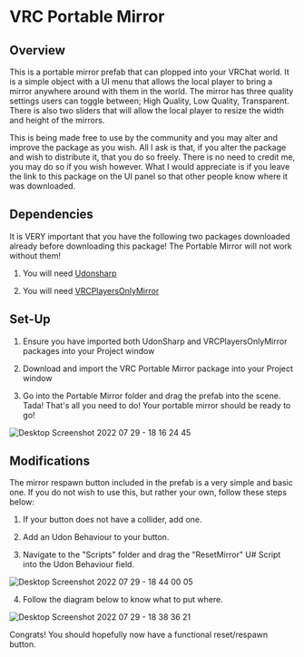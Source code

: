 # VRC Portable Mirror

## Overview
This is a portable mirror prefab that can plopped into your VRChat world. It is a simple object with a UI menu that allows the local player to bring a mirror anywhere around with them in the world. The mirror has three quality settings users can toggle between; High Quality, Low Quality, Transparent. There is also two sliders that will allow the local player to resize the width and height of the mirrors.

This is being made free to use by the community and you may alter and improve the package as you wish. All I ask is that, if you alter the package and wish to distribute it, that you do so freely. There is no need to credit me, you may do so if you wish however. What I would appreciate is if you leave the link to this package on the UI panel so that other people know where it was downloaded.


## Dependencies

It is VERY important that you have the following two packages downloaded already before downloading this package! The Portable Mirror will not work without them!

1. You will need [Udonsharp](https://github.com/vrchat-community/UdonSharp)

2. You will need [VRCPlayersOnlyMirror](https://github.com/acertainbluecat/VRCPlayersOnlyMirror)


## Set-Up

1. Ensure you have imported both UdonSharp and VRCPlayersOnlyMirror packages into your Project window

2. Download and import the VRC Portable Mirror package into your Project window

3. Go into the Portable Mirror folder and drag the prefab into the scene. Tada! That's all you need to do! Your portable mirror should be ready to go!

![Desktop Screenshot 2022 07 29 - 18 16 24 45](https://user-images.githubusercontent.com/99851805/181853264-6a1e854e-37c6-4ba1-b913-215f413f7649.jpg)


## Modifications

The mirror respawn button included in the prefab is a very simple and basic one. If you do not wish to use this, but rather your own, follow these steps below:

1. If your button does not have a collider, add one.

2. Add an Udon Behaviour to your button.

3. Navigate to the "Scripts" folder and drag the "ResetMirror" U# Script into the Udon Behaviour field.

![Desktop Screenshot 2022 07 29 - 18 44 00 05](https://user-images.githubusercontent.com/99851805/181854955-9bbbace7-e690-4fb0-952a-5d3a2c10544f.jpg)

4. Follow the diagram below to know what to put where.

![Desktop Screenshot 2022 07 29 - 18 38 36 21](https://user-images.githubusercontent.com/99851805/181854630-e46062b8-4e82-4485-8686-1b4bbd8b3500.jpg)

Congrats! You should hopefully now have a functional reset/respawn button.
